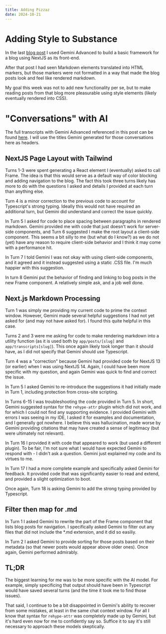 ```yaml
---
title: Adding Pizzaz
date: 2024-10-21
---
```


# Adding Style to Substance

In the last [blog post](/posts/HelloWorld) I used Gemini Advanced to build a basic framework for a blog using NextJS as its front-end.

After that post I had seen Markdown elements translated into HTML markers, but those markers were not formatted in a way that made the blog posts look and feel like rendered markdown.

My goal this week was not to add new functionality per se, but to make reading posts from that blog more pleasurable using style elements (likely eventually rendered into CSS).

# "Conversations" with AI

The full transcripts with Gemini Advanced referenced in this post can be found [here](/transcripts/21-Oct-2024_AI).  I will use the titles Gemini generated for those conversations here as headers.

## NextJS Page Layout with Tailwind

Turns 1-3 were spent generating a React element I (eventually) asked to call Frame.  The idea is that this would serve as a default way of color blocking and adding navigation to the blog.  The fact this took three turns likely has more to do with the questions I asked and details I provided at each turn than anything else.

Turn 4 is a minor correction to the previous code to account for Typescript's strong typing.  Ideally this would not have required an additional turn, but Gemini did understand and correct the issue quickly.

In Turn 5 I asked for code to place spacing between paragraphs in rendered markdown.  Gemini provided me with code that just doesn't work for server-side components, and Turn 6 suggested I make the root layout a client-side component.  This seems a bit silly to me (but what do I know?) as we do not (yet) have any reason to require client-side behavior and I think it may come with a performance hit.

In Turn 7 I told Gemini I was not okay with using client-side components, and it agreed and it instead suggested using a static .CSS file.  I'm much happier with this suggestion.

In turn 8 Gemini put the behavior of finding and linking to bog posts in the new Frame component.  A relatively simple ask, and a job well done.

## Next.js Markdown Processing

Turn 1 was simply me providing my current code to prime the context window.  However, Gemini made several helpful suggestions I had not yet asked for (and may not have asked for).  I found this quite helpful in this case.

Turns 2 and 3 were me asking for code to make rendering markdown into a utility function (as it is used both by `app/posts/[slug]` and `app/transcripts[slug]`).  This once again likely took longer than it should have, as I did not specify that Gemini should use Typescript.

Turn 4 was a "correction" because Gemini had provided code for NextJS 13 (or earlier) when I was using NextJS 14.  Again, I could have been more specific with my question, and again Gemini was quick to find and correct the issue.

In Turn 5 I asked Gemini to re-introduce the suggestions it had initially made in Turn 1, including protection from cross-site scripting.

In Turns 6-15 I was troubleshooting the code provided in Turn 5.  In short, Gemini suggested syntax for the `rehype-attr` plugin which did not work, and for which I could not find any supporting evidence.  I provided Gemini with errors I was seeing in my IDE, I asked it for examples and documentation, and I generally got nowhere.  I believe this was hallucination, made worse by Gemini providing citations that may have created a sense of legitimacy (but were ultimately not relevant).

In Turn 16 I provided it with code that appeared to work (but used a different plugin).  To be fair, I'm not sure what I would have expected Gemini to respond with - I didn't ask a question.  Gemini just explained my code and its virtues to me.

In Turn 17 I had a more complete example and specifically asked Gemini for feedback.  It provided code that was significantly easier to read and extend, and provided a slight optimization to boot.

Once again, Turn 18 is asking Gemini to add the strong typing provided by Typescript.

## Filter then map for .md

In Turn 1 I asked Gemini to rewrite the part of the Frame component that lists blog posts for navigation.  I specifically asked Gemini to filter out any files that did not include the *.md extension, and it did so easiliy.

In Turn 2 I asked Gemini to provide sorting for those posts based on their metadata (so that newer posts would appear above older ones).  Once again, Gemini performed admirably.

## TL;DR

The biggest learning for me was to be more specific with the AI model.  For example, simply specificing that output should have been in Typescript would have saved several turns (and the time it took me to find those issues).

That said, I continue to be a bit disappointed in Gemini's ability to recover from some mistakes, at least in the same chat context window.  For all I know that syntax for `rehype-attr` was completely made up by Gemini, but it's hard even now for me to confidently say so.  Suffice it to say it's still necessary to approach these models skeptically.
